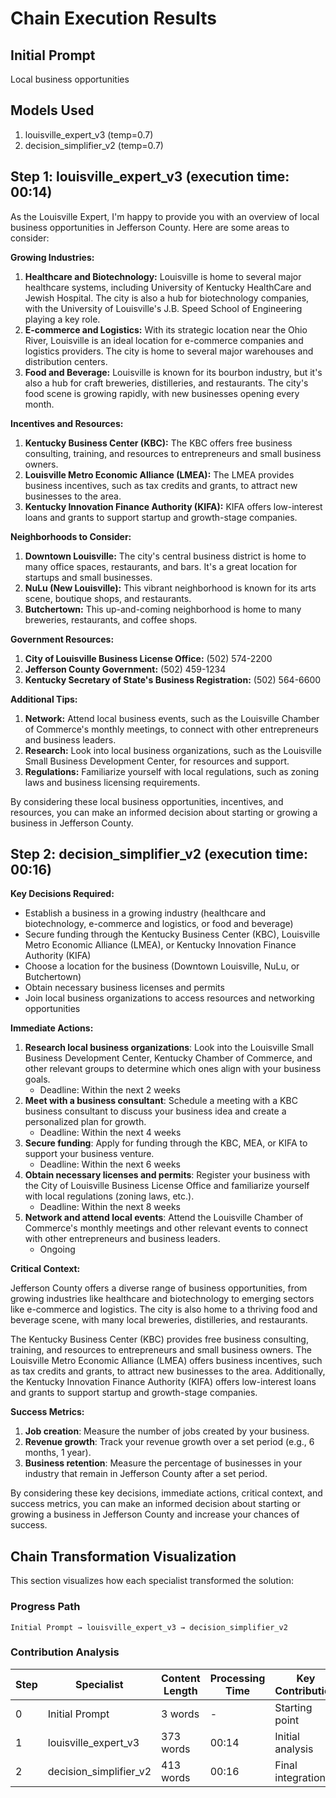 # Chain Execution Results

## Initial Prompt

Local business opportunities

## Models Used

1. louisville_expert_v3 (temp=0.7)
2. decision_simplifier_v2 (temp=0.7)

## Step 1: louisville_expert_v3 (execution time: 00:14)

As the Louisville Expert, I'm happy to provide you with an overview of local business opportunities in Jefferson County. Here are some areas to consider:

**Growing Industries:**

1. **Healthcare and Biotechnology:** Louisville is home to several major healthcare systems, including University of Kentucky HealthCare and Jewish Hospital. The city is also a hub for biotechnology companies, with the University of Louisville's J.B. Speed School of Engineering playing a key role.
2. **E-commerce and Logistics:** With its strategic location near the Ohio River, Louisville is an ideal location for e-commerce companies and logistics providers. The city is home to several major warehouses and distribution centers.
3. **Food and Beverage:** Louisville is known for its bourbon industry, but it's also a hub for craft breweries, distilleries, and restaurants. The city's food scene is growing rapidly, with new businesses opening every month.

**Incentives and Resources:**

1. **Kentucky Business Center (KBC):** The KBC offers free business consulting, training, and resources to entrepreneurs and small business owners.
2. **Louisville Metro Economic Alliance (LMEA):** The LMEA provides business incentives, such as tax credits and grants, to attract new businesses to the area.
3. **Kentucky Innovation Finance Authority (KIFA):** KIFA offers low-interest loans and grants to support startup and growth-stage companies.

**Neighborhoods to Consider:**

1. **Downtown Louisville:** The city's central business district is home to many office spaces, restaurants, and bars. It's a great location for startups and small businesses.
2. **NuLu (New Louisville):** This vibrant neighborhood is known for its arts scene, boutique shops, and restaurants.
3. **Butchertown:** This up-and-coming neighborhood is home to many breweries, restaurants, and coffee shops.

**Government Resources:**

1. **City of Louisville Business License Office:** (502) 574-2200
2. **Jefferson County Government:** (502) 459-1234
3. **Kentucky Secretary of State's Business Registration:** (502) 564-6600

**Additional Tips:**

1. **Network:** Attend local business events, such as the Louisville Chamber of Commerce's monthly meetings, to connect with other entrepreneurs and business leaders.
2. **Research:** Look into local business organizations, such as the Louisville Small Business Development Center, for resources and support.
3. **Regulations:** Familiarize yourself with local regulations, such as zoning laws and business licensing requirements.

By considering these local business opportunities, incentives, and resources, you can make an informed decision about starting or growing a business in Jefferson County.

## Step 2: decision_simplifier_v2 (execution time: 00:16)

**Key Decisions Required:**

* Establish a business in a growing industry (healthcare and biotechnology, e-commerce and logistics, or food and beverage)
* Secure funding through the Kentucky Business Center (KBC), Louisville Metro Economic Alliance (LMEA), or Kentucky Innovation Finance Authority (KIFA)
* Choose a location for the business (Downtown Louisville, NuLu, or Butchertown)
* Obtain necessary business licenses and permits
* Join local business organizations to access resources and networking opportunities

**Immediate Actions:**

1. **Research local business organizations**: Look into the Louisville Small Business Development Center, Kentucky Chamber of Commerce, and other relevant groups to determine which ones align with your business goals.
	* Deadline: Within the next 2 weeks
2. **Meet with a business consultant**: Schedule a meeting with a KBC business consultant to discuss your business idea and create a personalized plan for growth.
	* Deadline: Within the next 4 weeks
3. **Secure funding**: Apply for funding through the KBC, MEA, or KIFA to support your business venture.
	* Deadline: Within the next 6 weeks
4. **Obtain necessary licenses and permits**: Register your business with the City of Louisville Business License Office and familiarize yourself with local regulations (zoning laws, etc.).
	* Deadline: Within the next 8 weeks
5. **Network and attend local events**: Attend the Louisville Chamber of Commerce's monthly meetings and other relevant events to connect with other entrepreneurs and business leaders.
	* Ongoing

**Critical Context:**

Jefferson County offers a diverse range of business opportunities, from growing industries like healthcare and biotechnology to emerging sectors like e-commerce and logistics. The city is also home to a thriving food and beverage scene, with many local breweries, distilleries, and restaurants.

The Kentucky Business Center (KBC) provides free business consulting, training, and resources to entrepreneurs and small business owners. The Louisville Metro Economic Alliance (LMEA) offers business incentives, such as tax credits and grants, to attract new businesses to the area. Additionally, the Kentucky Innovation Finance Authority (KIFA) offers low-interest loans and grants to support startup and growth-stage companies.

**Success Metrics:**

1. **Job creation**: Measure the number of jobs created by your business.
2. **Revenue growth**: Track your revenue growth over a set period (e.g., 6 months, 1 year).
3. **Business retention**: Measure the percentage of businesses in your industry that remain in Jefferson County after a set period.

By considering these key decisions, immediate actions, critical context, and success metrics, you can make an informed decision about starting or growing a business in Jefferson County and increase your chances of success.

## Chain Transformation Visualization

This section visualizes how each specialist transformed the solution:

### Progress Path

```
Initial Prompt → louisville_expert_v3 → decision_simplifier_v2
```

### Contribution Analysis

| Step | Specialist | Content Length | Processing Time | Key Contribution |
|------|------------|----------------|-----------------|------------------|
| 0 | Initial Prompt | 3 words | - | Starting point |
| 1 | louisville_expert_v3 | 373 words | 00:14 | Initial analysis |
| 2 | decision_simplifier_v2 | 413 words | 00:16 | Final integration |
